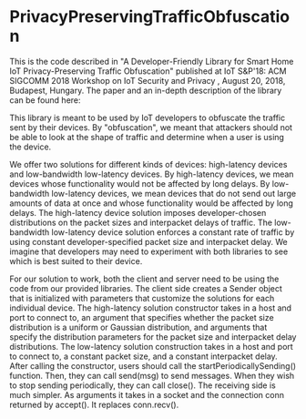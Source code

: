 # PrivacyPreservingTrafficObfuscation

This is the code described in "A Developer-Friendly Library for Smart Home IoT Privacy-Preserving Traffic Obfuscation" 
published at IoT S&P'18: ACM SIGCOMM 2018 Workshop on IoT Security and Privacy , August 20, 2018, Budapest, Hungary. 
The paper and an in-depth description of the library can be found here: <link>

This library is meant to be used by IoT developers to obfuscate the traffic sent by their devices. 
By "obfuscation", we meant that attackers should not be able to look at the shape  of traffic
and determine when a user is using the device.

We offer two solutions for different kinds of devices: high-latency devices and low-bandwidth low-latency devices. By high-latency devices, we mean devices whose functionality would not be affected by long delays. By low-bandwidth low-latency devices, we mean devices that do not send out large amounts of data at once and whose functionality would be affected by long delays. The high-latency device solution imposes developer-chosen distributions on the packet sizes and interpacket delays of traffic. The low-bandwidth low-latency device solution enforces a constant rate of traffic by using constant developer-specified packet size and interpacket delay. We imagine that developers may need to experiment with both libraries to see which is best suited to their device.

For our solution to work, both the client and server need to be using the code 
from our provided libraries. The client side creates a Sender object that is 
initialized with parameters that customize the solutions for each individual 
device. The high-latency solution constructor takes in a host and port to 
connect to, an argument that specifies whether the packet size distribution is
a uniform or Gaussian distribution, and arguments that specify the distribution
parameters for the packet size and interpacket delay distributions. The 
low-latency solution construction takes in a host and port to connect to, 
a constant packet size, and a constant interpacket delay. After 
calling the constructor, users should call the startPeriodicallySending() 
function. Then, they can call send(msg) to send messages. When they wish to stop sending periodically, they can call close(). The receiving side is much
simpler. As arguments it takes in a socket and the connection conn returned by
accept(). It replaces conn.recv().


